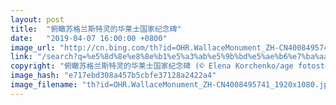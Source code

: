 ```yaml
---
layout: post
title:  "俯瞰苏格兰斯特灵的华莱士国家纪念碑"
date:   "2019-04-07 16:00:00 +0800"
image_url: "http://cn.bing.com/th?id=OHR.WallaceMonument_ZH-CN4008495741_1920x1080.jpg&rf=LaDigue_1920x1080.jpg&pid=hp"
link: "/search?q=%e5%8d%8e%e8%8e%b1%e5%a3%ab%e5%9b%bd%e5%ae%b6%e7%ba%aa%e5%bf%b5%e7%a2%91&form=hpcapt&mkt=zh-cn"
copyright: "俯瞰苏格兰斯特灵的华莱士国家纪念碑 (© Elena Korchenko/age fotostock)"
image_hash: "e717ebd308a457b5cbfe37128a2422a4"
image_filename: "th?id=OHR.WallaceMonument_ZH-CN4008495741_1920x1080.jpg&rf=LaDigue_1920x1080.jpg&pid=hp"
---
```

